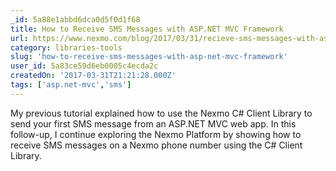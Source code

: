 ```yaml
---
_id: 5a88e1abbd6dca0d5f0d1f68
title: How to Receive SMS Messages with ASP.NET MVC Framework
url: https://www.nexmo.com/blog/2017/03/31/recieve-sms-messages-with-asp-net-mvc-framework-dr/
category: libraries-tools
slug: 'how-to-receive-sms-messages-with-asp-net-mvc-framework'
user_id: 5a83ce59d6eb0005c4ecda2c
createdOn: '2017-03-31T21:21:28.000Z'
tags: ['asp.net-mvc','sms']
---
```


My previous tutorial explained how to use the Nexmo C# Client Library to send your first SMS message from an ASP.NET MVC web app. In this follow-up, I continue exploring the Nexmo Platform by showing how to receive SMS messages on a Nexmo phone number using the C# Client Library.
